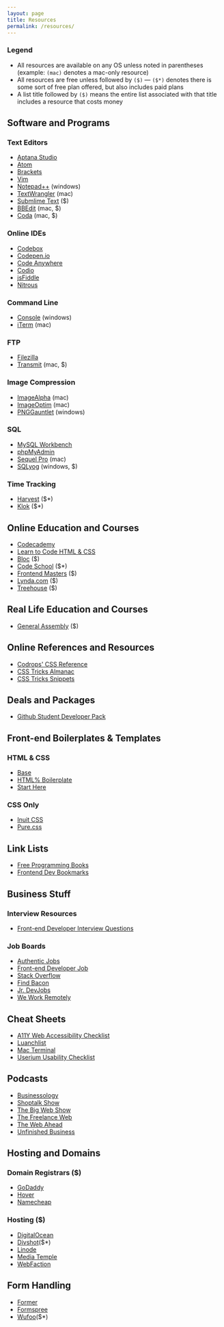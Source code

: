 ```yaml
---
layout: page
title: Resources
permalink: /resources/
---
```


### Legend

- All resources are available on any OS unless noted in parentheses (example: `(mac)` denotes a mac-only resource)
- All resources are free unless followed by `($)` — `($*)` denotes there is some sort of free plan offered, but also includes paid plans
- A list title followed by `($)` means the entire list associated with that title includes a resource that costs money

## Software and Programs

### Text Editors

- [Aptana Studio](http://www.aptana.com/)
- [Atom](https://atom.io/)
- [Brackets](http://brackets.io/)
- [Vim](http://www.vim.org/download.php)
- [Notepad++](http://notepad-plus-plus.org/) (windows)
- [TextWrangler](http://www.barebones.com/products/textwrangler/) (mac)
- [Submlime Text](http://sublimetext.com) ($)
- [BBEdit](http://www.barebones.com/products/bbedit/) (mac, $)
- [Coda](https://panic.com/coda/) (mac, $)

### Online IDEs

- [Codebox](https://www.codebox.io/)
- [Codepen.io](http://codepen.io)
- [Code Anywhere](https://codeanywhere.com/)
- [Codio](https://codio.com/)
- [jsFiddle](http://jsfiddle.net/)
- [Nitrous](https://www.nitrous.io/)

### Command Line

- [Console](http://sourceforge.net/projects/console/) (windows)
- [iTerm](http://iterm2.com/) (mac)

### FTP

- [Filezilla](https://filezilla-project.org/)
- [Transmit](http://panic.com/transmit/) (mac, $)

### Image Compression

- [ImageAlpha](http://pngmini.com/) (mac)
- [ImageOptim](https://imageoptim.com/) (mac)
- [PNGGauntlet](http://pnggauntlet.com/) (windows)

### SQL

- [MySQL Workbench](http://www.mysql.com/products/workbench/)
- [phpMyAdmin](http://www.phpmyadmin.net/)
- [Sequel Pro](http://www.sequelpro.com/) (mac)
- [SQLyog](https://www.webyog.com/product/sqlyog) (windows, $)

### Time Tracking

- [Harvest](https://www.getharvest.com/) ($*)
- [Klok](http://getklok.com/) ($*)

## Online Education and Courses

- [Codecademy](http://www.codecademy.com/)
- [Learn to Code HTML & CSS](http://learn.shayhowe.com/html-css/)
- [Bloc](https://www.bloc.io/frontend-development-bootcamp) ($)
- [Code School](https://www.codeschool.com/) ($*)
- [Frontend Masters](https://frontendmasters.com/) ($)
- [Lynda.com](http://www.lynda.com/) ($)
- [Treehouse](http://teamtreehouse.com/) ($)


## Real Life Education and Courses

- [General Assembly](http://generalassemb.ly) ($)

## Online References and Resources

- [Codrops' CSS Reference](http://tympanus.net/codrops/css_reference/)
- [CSS Tricks Almanac](http://css-tricks.com/almanac/)
- [CSS Tricks Snippets](http://css-tricks.com/snippets/css/)

## Deals and Packages

- [Github Student Developer Pack](https://education.github.com/pack)

## Front-end Boilerplates & Templates

### HTML & CSS

- [Base](http://base.webknit.co.uk/)
- [HTML% Boilerplate](https://html5boilerplate.com/)
- [Start Here](https://github.com/poopsplat/starthere)

### CSS Only

- [Inuit CSS](https://github.com/inuitcss)
- [Pure.css](http://purecss.io/)

## Link Lists

- [Free Programming Books](https://github.com/vhf/free-programming-books)
- [Frontend Dev Bookmarks](https://github.com/dypsilon/frontend-dev-bookmarks)

## Business Stuff

### Interview Resources

- [Front-end Developer Interview Questions](https://github.com/h5bp/Front-end-Developer-Interview-Questions)

### Job Boards

- [Authentic Jobs](http://www.authenticjobs.com/#category=4)
- [Front-end Developer Job](http://frontenddeveloperjob.com/)
- [Stack Overflow](http://careers.stackoverflow.com/jobs/tag/frontend)
- [Find Bacon](https://findbacon.com/jobs/Front-End)
- [Jr. DevJobs](http://www.jrdevjobs.com/)
- [We Work Remotely](https://weworkremotely.com/)

## Cheat Sheets

- [A11Y Web Accessibility Checklist](http://a11yproject.com/checklist.html)
- [Luanchlist](https://github.com/poopsplat/launchlist)
- [Mac Terminal](https://github.com/0nn0/terminal-mac-cheatsheet)
- [Userium Usability Checklist](https://userium.com/)

## Podcasts

- [Businessology](http://www.businessology.biz/)
- [Shoptalk Show](http://shoptalkshow.com)
- [The Big Web Show](http://5by5.tv/bigwebshow)
- [The Freelance Web](http://www.thefreelanceweb.com/)
- [The Web Ahead](http://5by5.tv/webahead)
- [Unfinished Business](http://unfinished.bz/)

## Hosting and Domains

### Domain Registrars ($)

- [GoDaddy](http://godaddy.com)
- [Hover](http://hover.com)
- [Namecheap](http://namecheap.com)

### Hosting ($)

- [DigitalOcean](https://www.digitalocean.com/)
- [Divshot](https://divshot.com/)($*)
- [Linode](https://www.linode.com/)
- [Media Temple](http://mediatemple.net/)
- [WebFaction](https://www.webfaction.com/)

## Form Handling

- [Former](http://former.io/)
- [Formspree](http://formspree.io/)
- [Wufoo](http://www.wufoo.com/)($*)